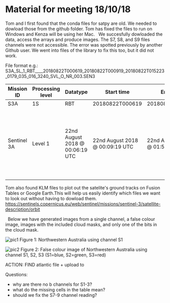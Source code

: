  
# Material for meeting 18/10/18

Tom and I first found that the conda files for satpy are old. We needed to dowload those from the github folder. Tom has fixed the files to run on Windows and Kenza will be using her Mac. 
 
We succesfully dowloaded the data, access the arrays and produce images. The S7, S8, and S9 files channels were not accessible. The error was spotted previously by another Github user. We went into files of the library to fix this too, but it did not work. 

File format e.g.: 
S3A_SL_1_RBT____20180822T000619_20180822T000919_20180822T015223_0179_035_016_3240_SVL_O_NR_003.SEN3

Mission ID | Processing level | Datatype | Start time | End time | Creation time | Duration | Cycle | Relative orbit| Frame | Center | Mode | Timeliness | Collection 
---------- | ---------------- | -------- | ---------- | ---------| ------------- | -------- | ----- | --------------| ----- | ------ | ---- | ---------- | ------------
S3A | 1S | RBT |20180822T000619 | 20180822T000919| 20180822T015223 | 0179 | 035 | 016 | 3240 | SVL | O | NR | 003
Sentinel 3A | Level 1 | 22nd August 2018 @ 00:06:19 UTC | 22nd August 2018 @ 00:09:19 UTC| 22nd August 2018 @ 01:52:23 UTC | 179s | 35 multiples of 385 orbits (385 orbits are completed before the ground tracks are repeated) | 35th orbits in cycle | 16 | Svalbard processing center |  

Tom also found KLM files to plot out the satelite's ground tracks on Fusion Tables or Google Earth.This will help us easily identify which files we want to look out without having to dowload them. 
https://sentinels.copernicus.eu/web/sentinel/missions/sentinel-3/satellite-description/orbit

 
Below we have generated images from a single channel, a false colour image, images with the included cloud masks, and only one of the bits in the cloud mask.

![pic1](/Images/S1_n.png)
Figure 1: Northwestern Australia using channel S1

![pic2](/Images/notheraustralia_falsecolour.png)
Figure 2: False colour image of Northwestern Australia using channel S1, S2, S3 (S1=blue, S2=green, S3=red)
 
ACTION: FIND atlantic file + upload to 

Questions:
- why are there no b channels for S1-3?
- what do the missing cells in the table mean? 
- should we fix the S7-9 channel reading?

